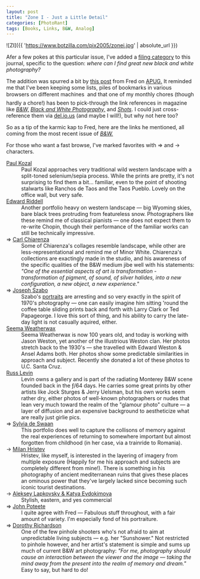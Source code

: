 ```yaml
---
layout: post
title: "Zone I - Just a Little Detail"
categories: [PhotoRant]
tags: [Books, Links, B&W, Analog]
---
```

![ZI]({{ 'https://www.botzilla.com/pix2005/zonei.jpg' | absolute_url }})

Afer a few pokes at this particular issue, I've added a <a href="/blog/archives/cat_grayscale.html">filing category</a> to this journal, specific to the question: <i>where can I find great new black and white photography?</i>

<!--more-->

The addition was spurred a bit by <a href="http://www.apug.org/forums/showthread.php?t=18215&highlight=magazine">this post</a> from Fred on <a href="http://www.apug.org/">APUG.</a> It reminded me that I've been keeping some lists, piles of bookmarks in various browsers on different machines &#151; and that one of my monthly chores (though hardly a chore!) has been to pick-through the link references in magazine like <a href="http://www.bandwmag.com"><cite>B&W,</cite></a> <a href="http:/www.gmcpubs.com/"><cite>Black and White Photography,</cite></a> and <a href="http:/www.shotsmag.com/"><cite>Shots</cite></a>. I could just cross-reference  them via <a href="http://del.icio.us/bjorke/B%26W">del.io.us</a> (and maybe I will!), but why not here too?

So as a tip of the karmic kap to Fred, here are the links he mentioned, all coming from the most recent issue of <a href="http://www.bandwmag.com"><cite>B&W.</cite></a>

For those who want a fast browse, I've marked favorites with &rArr; and &rarr; characters.

<dl>
<dt><a href="http://www.paulkozal.com/landscapes.htm">Paul Kozal</a></dt>
  <dd>Paul Kozal approaches very traditional wild western landscape with a split-toned selenium/sepia process. While the prints are pretty, it's not surprising to find them a bit... familiar, even to the point of shooting stalwarts like Ranchos de Taos and the Taos Pueblo. Lovely on the office wall, but very safe.</dd> 
<dt><a href="http://www.photoeye.com/Gallery/forms/index.cfm?image=1&id=41619&imagePosition=1&Door=2&Portfolio=Portfolio1&Gallery=2">Edward Riddell</a></dt>
   <dd>Another portfolio heavy on western landscape &#151; big Wyoming skies, bare black trees protruding from featureless snow. Photographers like these remind me of classical pianists &#151; one does not expect them to re-write Chopin, though their performance of the familiar works can still be technically impressive.</dd>
<dt>&rArr; <a href="http://www.photography.org/gallery/current/current.html">Carl Chiarenza</a></dt>
  <dd>Some of Chiarenza's collages resemble landscape, while other are less-representational and remind me of Minor White. Chiarenza's collections are exactingly made in the studio, and his awareness of the specific qualities of the B&W medium jibe well with his statements: <i>"One of the essential aspects of art is transformation - transformation of pigment, of sound, of silver halides, into a new configuration, a new object, a new experience."</i></dd>
<dt>&rArr; <a href="http://www.gittermangallery.com/html/exhibresults.asp?exnum=16484&exname=Joseph+Szabo">Joseph Szabo</a></dt>
   <dd>Szabo's <a href="http://photosofteenagers.com/">portraits</a> are arresting and so very exactly in the spirit of 1970's photography &#151; one can easily imagine him sitting 'round the coffee table sliding prints back and forth with Larry Clark or Ted Papageorge. I love this sort of thing, and his ability to carry the late-day light is not casually aquired, either.</dd>


<dt><a href="http://library.ucsc.edu/speccoll/exhibits/weatherwax.html">Seema Weatherwax</a></dt>
   <dd>Seema Weatherwax is now 100 years old, and today is working with Jason Weston, yet another of the illustrious Weston clan. Her photos stretch back to the 1930's &#151; she travelled with Edward Weston & Ansel Adams both. Her photos show some predictable similarities in approach and subject. Recently she donated a lot of these photos to U.C. Santa Cruz.</dd>
<dt><a href="http://www.russlevin.com/photographs.html">Russ Levin</a></dt>
  <dd>Levin owns a gallery and is part of the radiating Monterey B&W scene founded back in the &#131/64 days. He carries some great prints by other artists like Jock Sturges &amp; Jerry Uelsman, but his own works seem rather dry, either photos of well-known photographers or nudes that lean very much toward the realm of the "glamour photo" culture &#151; a layer of diffusion and an expensive background to aestheticize what are really just girlie pics.<dd>
<dt>&rArr; <a href="http://www.zonezero.com/exposiciones/fotografos/swaan/p7en.html">Sylvia de Swaan</a></dt>
  <dd>This portfolio does well to capture the collisons of memory against the real experiences of returning to somewhere important but almost forgotten from childhood (in her case, via a trainride to Romania).</dd>
<dt>&rarr; <a href="http://photo-zine.com/author_collection.php?AUTHOR_ID=5">Milan Hristev</a></dt>
   <dd>Hristev, like myself, is interested in the layering of imagery from multiple exposure (Happily for me his approach and subjects are completely different from mine!). There is something in his photography of ancient mediterranean ruins that gives these places an ominous power that they've largely lacked since becoming such iconic tourist destinations.</dd>
<dt>&rarr; <a href="http://www.begemotfoto.com/">Aleksey Lapkovsky &amp; Katya Evdokimova </a></dt>
   <dd>Stylish, eastern, and yes commercial</dd>
<dt>&rArr; <a href="http://www.tennphotoman.com/">John Poteete</a></dt>
   <dd>I quite agree with Fred &#151; Fabulous stuff throughout, with a fair amount of variety. I'm especially fond of his portraiture.</dd>
<dt>&rArr; <a href="http://www.dorothyrichardson.com/">Dorothy Richardson</a></dt>
   <dd>One of the few pinhole shooters who's not afraid to aim at unpredictable living subjects &#151; e.g. her "Sunshower." Not restricted to pinhole however, and her artist's statement is simple and sums up much of current B&W art photography: <i>"For me, photography should cause an interaction between the viewer and the image &#151; taking the mind away from the present into the realm of memory and dream."</i> Easy to say, but hard to do!</dd>
</dl>
